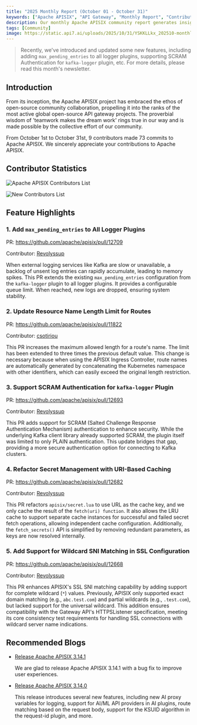 ```yaml
---
title: "2025 Monthly Report (October 01 - October 31)"
keywords: ["Apache APISIX", "API Gateway", "Monthly Report", "Contributor"]
description: Our monthly Apache APISIX community report generates insights into the project's monthly developments. The reports provide a pathway into the Apache APISIX community, ensuring that you stay well-informed and actively involved.
tags: [Community]
image: https://static.api7.ai/uploads/2025/10/31/YSKKLLkx_202510-monthly-report-cover-en.webp
---
```


> Recently, we've introduced and updated some new features, including adding `max_pending_entries` to all logger plugins, supporting SCRAM Authentication for `kafka-logger` plugin, etc. For more details, please read this month's newsletter.

<!--truncate-->

## Introduction

From its inception, the Apache APISIX project has embraced the ethos of open-source community collaboration, propelling it into the ranks of the most active global open-source API gateway projects. The proverbial wisdom of 'teamwork makes the dream work' rings true in our way and is made possible by the collective effort of our community.

From October 1st to October 31st, 9 contributors made 73 commits to Apache APISIX. We sincerely appreciate your contributions to Apache APISIX.

## Contributor Statistics

![Apache APISIX Contributors List](https://static.api7.ai/uploads/2025/10/31/DnI3irYQ_2025-oct-contributors.webp)

![New Contributors List](https://static.api7.ai/uploads/2025/10/31/V7U7v4Z5_2025-oct-new-contributor.webp)

## Feature Highlights

### 1. Add `max_pending_entries` to All Logger Plugins

PR: https://github.com/apache/apisix/pull/12709

Contributor: [Revolyssup](https://github.com/Revolyssup)

When external logging services like Kafka are slow or unavailable, a backlog of unsent log entries can rapidly accumulate, leading to memory spikes. This PR extends the existing `max_pending_entries` configuration from the `kafka-logger` plugin to all logger plugins. It provides a configurable queue limit. When reached, new logs are dropped, ensuring system stability.

### 2. Update Resource Name Length Limit for Routes

PR: https://github.com/apache/apisix/pull/11822

Contributor: [csotiriou](https://github.com/csotiriou)

This PR increases the maximum allowed length for a route's name. The limit has been extended to three times the previous default value. This change is necessary because when using the APISIX Ingress Controller, route names are automatically generated by concatenating the Kubernetes namespace with other identifiers, which can easily exceed the original length restriction.

### 3. Support SCRAM Authentication for `kafka-logger` Plugin

PR: https://github.com/apache/apisix/pull/12693

Contributor: [Revolyssup](https://github.com/Revolyssup)

This PR adds support for SCRAM (Salted Challenge Response Authentication Mechanism) authentication to enhance security. While the underlying Kafka client library already supported SCRAM, the plugin itself was limited to only PLAIN authentication. This update bridges that gap, providing a more secure authentication option for connecting to Kafka clusters.

### 4. Refactor Secret Management with URI-Based Caching

PR: https://github.com/apache/apisix/pull/12682

Contributor: [Revolyssup](https://github.com/Revolyssup)

This PR refactors `apisix/secret.lua` to use URL as the cache key, and we only cache the result of the `fetch(uri) function`. It also allows the LRU cache to support separate cache instances for successful and failed secret fetch operations, allowing independent cache configuration. Additionally, the `fetch_secrets()` API is simplified by removing redundant parameters, as keys are now resolved internally.

### 5. Add Support for Wildcard SNI Matching in SSL Configuration

PR: https://github.com/apache/apisix/pull/12668

Contributor: [Revolyssup](https://github.com/Revolyssup)

This PR enhances APISIX's SSL SNI matching capability by adding support for complete wildcard (`*`) values. Previously, APISIX only supported exact domain matching (e.g., `abc.test.com`) and partial wildcards (e.g., `.test.com`), but lacked support for the universal wildcard.
This addition ensures compatibility with the Gateway API's HTTPSListener specification, meeting its core consistency test requirements for handling SSL connections with wildcard server name indications.

## Recommended Blogs

- [Release Apache APISIX 3.14.1](https://apisix.apache.org/blog/2025/10/17/release-apache-apisix-3.14.1/)

  We are glad to release Apache APISIX 3.14.1 with a bug fix to improve user experiences.

- [Release Apache APISIX 3.14.0](https://apisix.apache.org/blog/2025/10/10/release-apache-apisix-3.14.0/)

  This release introduces several new features, including new AI proxy variables for logging, support for AI/ML API providers in AI plugins, route matching based on the request body, support for the KSUID algorithm in the request-id plugin, and more.